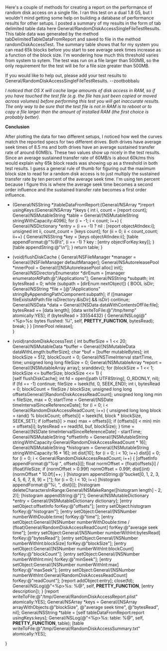 

Here's a couple of methods for creating a report on the performance of random disk access on a single file. I ran this test on a dual 1.8 G5, but I wouldn't mind getting some help on building a database of performance results for other setups. I posted a summary of my results in the form of tab delimited table data here General/RandomDiskAccessSingleFileTestResults. This table data was generated by the method     tabDelimitedTableDataFromReport and saved to file in the method     randomDiskAccessTest. The summary table shows that for my system you can read 65k blocks before you start to see average seek times increase as a function of the block size. I'm wondering how much this threshold varies from system to sytem. The test was run on a file larger than 500MB, so the only requirement for the test will be for a file size greater than 500MB.

If you would like to help out, please add your test results to General/RandomDiskAccessSingleFileTestResults. --zootbobbalu

*I noticed that OS X will cache large amounts of disk access in RAM, so if you have touched the test file (e.g. the file has just been copied or moved across volumes) before performing this test you will get inaccurate results. The only way to be sure that the test file is not in RAM is to reboot or to copy a file larger than the amount of installed RAM (the first choice is probably better).*

**Conclusion**

After plotting the data for two different setups, I noticed how well the curves match the reported specs for two different drives. Both drives have average seek times of 8.5 ms and both drives have an average sustained transfer rate of around 60MB/s. These two values show up nicely in the test results. Since an average sustained transfer rate of 60MB/s is about 60k/ms this would explain why 65k block reads was showing up as a threshold in both test results. I guess a general rule of thumb for figuring out the maximum block size to read for a random disk access is to just multiply the sustained transfer rate by ten percent of the average seek time. I'm using ten percent because I figure this is where the average seek time becomes a second order influence and the sustained transfer rate becomes a first order influence.  

    
- (General/NSString *)tableDataFromReport:(General/NSArray *)report usingKeys:(General/NSArray *)keys {
	int i, count = [report count];
	General/NSMutableString *table = General/[NSMutableString stringWithCapacity:4096];
	for (i = -1; i < count; i++) {
		General/NSDictionary *entry = (i == -1) ? nil : [report objectAtIndex:i];
		unsigned int ii, count_count = [keys count];
		for (ii = 0; ii < count_count; ii++) {
			General/NSString *key = [keys objectAtIndex:ii];
			[table appendFormat:@"%@\t", (i == -1) ? key : [entry objectForKey:key]];
		}
		[table appendString:@"\n"];
	}
	return table;
}

- (void)flushDiskCache {
	General/NSFileManager *manager = General/[NSFileManager defaultManager];
	General/NSAutoreleasePool *innerPool = General/[[NSAutoreleasePool alloc] init];
	General/NSDirectoryEnumerator *dirEnum = [manager enumeratorAtPath:@"/Applications"];
	General/NSString *subpath;
	int bytesRead = 0; 
	while (subpath = [dirEnum nextObject]) {
		BOOL isDir;
		General/NSString *file = [@"/Applications" stringByAppendingPathComponent:subpath];
		if ([manager fileExistsAtPath:file isDirectory:&isDir] && isDir) continue;
		General/NSData *data = General/[NSData dataWithContentsOfFile:file];
		bytesRead += [data length];
		[data writeToFile:@"/tmp/temp" atomically:YES];
		if (bytesRead > 33554432) {
			General/NSLog(@"<%p>%s: bytes flushed: %i", self, __PRETTY_FUNCTION__, bytesRead);
			break;
		}
	}
	[innerPool release];	
}

- (void)randomDiskAccessTest {
	int bufferSize = 1 << 20;
	General/NSMutableData *buffer = General/[NSMutableData dataWithLength:bufferSize];
	char *buf = [buffer mutableBytes]; 
	int blockSize = 512, blockCount = 0;
	General/NSTimeInterval startTime, time;
	unsigned long long fileSize = 0;
	General/NSMutableArray *report = General/[NSMutableArray array];
	sranddev();	
	for (blockSize = 1 << 1; blockSize <= bufferSize; blockSize <<= 1) {	
		[self flushDiskCache];
		int fd = open([path UTF8String], O_RDONLY, nil);
		if (fd == -1) continue;
		fileSize = lseek(fd, 0, SEEK_END);
		int i, bytesRead = 0;
		blockCount = fileSize / blockSize;
		unsigned long long offsetsGeneral/[RandomDiskAccessReadCount];
		unsigned long long min = fileSize, max = 0;
		startTime = General/[NSDate timeIntervalSinceReferenceDate];
		for (i = 0; i < General/RandomDiskAccessReadCount; i++) {
			unsigned long long block = rand() % blockCount;
			offsets[i] = lseek(fd, block * blockSize, SEEK_SET);
			if (offsets[i] > max) max = offsets[i];
			if (offsets[i] < min) min = offsets[i];
			bytesRead += read(fd, buf, blockSize);
		}
		time = General/[NSDate timeIntervalSinceReferenceDate] - startTime;
		General/NSMutableString *offsetInfo = General/[NSMutableString stringWithCapacity:General/RandomDiskAccessReadCount * 16];
		General/NSMutableString *histogram = General/[NSMutableString stringWithCapacity:16 * 16];
		int dist[10];
		for (i = 0; i < 10; i++) dist[i] = 0;
		for (i = 0; i < General/RandomDiskAccessReadCount; i++) {
			[offsetInfo appendFormat:@"%qi ", offsets[i]];
			float normOffset = (float)offsets[i] / (float)fileSize;
			if (normOffset > 0.99f) normOffset = 0.99f;
			dist[(int)(normOffset * 10.0f)]++;
		}
		[histogram appendString:@"bucket[0, 1, 2, 3, 4, 5, 6, 7, 8, 9] = ["];
		for (i = 0; i < 10; i++) [histogram appendFormat:@"%i, ", dist[i]];
		[histogram deleteCharactersInRange:General/NSMakeRange([histogram length] - 2, 2)];
		[histogram appendString:@"]"];
		General/NSMutableDictionary *entry = General/[NSMutableDictionary dictionary];
		[entry setObject:offsetInfo forKey:@"offsets"];
		[entry setObject:histogram forKey:@"histogram"];
		[entry setObject:General/[NSNumber numberWithDouble:time] forKey:@"time"];
		[entry setObject:General/[NSNumber numberWithDouble:time / (float)General/RandomDiskAccessReadCount] 
				forKey:@"average seek time"];
		[entry setObject:General/[NSNumber numberWithInt:bytesRead] forKey:@"bytesRead"];
		[entry setObject:General/[NSNumber numberWithInt:blockSize] forKey:@"blockSize"];
		[entry setObject:General/[NSNumber numberWithInt:blockCount] forKey:@"blockCount"];
		[entry setObject:General/[NSNumber numberWithInt:min] forKey:@"minSeek"];
		[entry setObject:General/[NSNumber numberWithInt:max] forKey:@"maxSeek"];
		[entry setObject:General/[NSNumber numberWithInt:General/RandomDiskAccessReadCount] forKey:@"readCount"];
		[report addObject:entry];
		close(fd);
		General/NSLog(@"<%p>%s: %@", self, __PRETTY_FUNCTION__, [entry description]);
	}
	[report writeToFile:@"/tmp/General/RandomDiskAccessReport.plist" atomically:YES];
	General/NSArray *keys = General/[NSArray arrayWithObjects:@"blockSize", @"average seek time", @"bytesRead", nil];
	General/NSString *table = [self tableDataFromReport:report usingKeys:keys];
	General/NSLog(@"<%p>%s: table: %@", self, __PRETTY_FUNCTION__, table);
	[table writeToFile:@"/tmp/General/RandomDiskAccessSummary.txt" atomically:YES];

}

